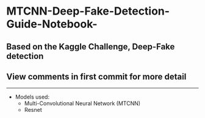 # MTCNN-Deep-Fake-Detection-Guide-Notebook-
## Based on the Kaggle Challenge, Deep-Fake detection
## View comments in first commit for more detail
------------------------------------------------------------------------------------------------------------------------------------------
* Models used: 
  * Multi-Convolutional Neural Network (MTCNN) 
  * Resnet
